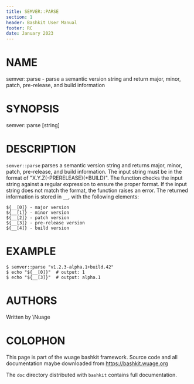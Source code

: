 ```yaml
---
title: SEMVER::PARSE
section: 1
header: Bashkit User Manual
footer: RC
date: January 2023
---
```


# NAME

semver::parse - parse a semantic version string and return major, minor, patch, pre-release, and build information

# SYNOPSIS

semver::parse [string]

# DESCRIPTION

`semver::parse` parses a semantic version string and returns major, minor, patch, pre-release, and build information. The input string must be in the format of "X.Y.Z(-PRERELEASE)(+BUILD)".
The function checks the input string against a regular expression to ensure the proper format. If the input string does not match the format, the function raises an error.
The returned information is stored in `__`, with the following elements:

    ${__[0]} - major version
    ${__[1]} - minor version
    ${__[2]} - patch version
    ${__[3]} - pre-release version
    ${__[4]} - build version

# EXAMPLE

    $ semver::parse "v1.2.3-alpha.1+build.42"
    $ echo "${__[0]}"  # output: 1
    $ echo "${__[3]}"  # output: alpha.1

# AUTHORS
Written by \\Nuage

# COLOPHON
This page is part of the wuage bashkit framework. Source code and all
documentation maybe downloaded from <https://bashkit.wuage.org>

The `doc` directory distributed with `bashkit` contains full documentation.
